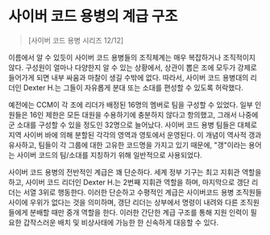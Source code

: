 # 사이버 코드 용병의 계급 구조
> [사이버 코드 용병 시리즈 12/12]

이름에서 알 수 있듯이 사이버 코드 용병들의 조직체계는 매우 복잡하거나 조직적이지 않다. 구성원이 얼마나 다양한지 알 수 있는 상황에서, 상관이 
뽑은 조에 모두가 강제로 들어가게 되면 내부 싸움과 마찰이 생길 수밖에 없다. 따라서, 사이버 코드 용병대의 리더인 Dexter H.는 그들이 자유롭게 
분대 또는 소대를 편성할 수 있도록 허락했다.

예전에는 CCM이 각 조에 리더가 배정된 16명의 멤버로 팀을 구성할 수 있었다. 일부 인원들은 16인 제한은 모든 대원을 수용하기에 충분하지 않다고 
항의했고, 그래서 나중에 군 소대를 구성할 수 있을 정도인 32명으로 늘어났다. 사이버 코드 용병 팀들은 대체로 지역 사이버 바에 의해 분할된 각각의 
영역과 영토에서 운영된다. 이 개념이 역사적 갱과 유사하고, 팀들이 각 그룹에 대한 고유한 코드명을 가지고 있기 때문에, "갱"이라는 용어는 사이버 
코드의 팀/소대를 지칭하기 위해 일반적으로 사용되었다.

사이버 코드 용병의 전반적인 계급은 꽤 단순하다. 세계 정부 기구는 최고 지휘관 역할을 하고, 사이버 코드 리더인 Dexter H.는 2번째 지휘관 역할을 
하며, 마지막으로 갱단 리더는 서열 3위로 행동한다. 이러한 단순하고 수평적인 계급은 사이버코드 용병 조직원들 사이에 우위가 없다는 것을 의미하며, 
갱단 리더는 상부에서 명령이 내려와 다른 조직원들에게 분배할 때만 중개 역할을 한다. 이러한 간단한 계급 구조를 통해 지원 인력이 필요한 갑작스러운 
배치 및 비상사태에 가능한 한 신속하게 대응할 수 있다.
